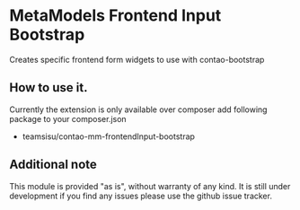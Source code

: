 MetaModels Frontend Input Bootstrap
=======================

Creates specific frontend form widgets to use with contao-bootstrap


How to use it.
--------------

Currently the extension is only available over composer add following package to your composer.json

* teamsisu/contao-mm-frontendInput-bootstrap


Additional note
--------------

This module is provided "as is", without warranty of any kind.
It is still under development if you find any issues please use the github issue tracker.